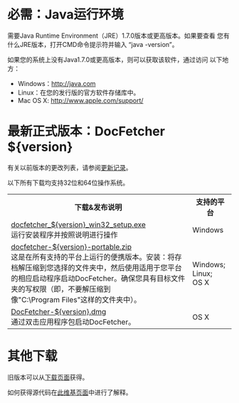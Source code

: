 必需：Java运行环境
==================================
需要Java Runtime Environment（JRE）1.7.0版本或更高版本。如果要查看
您有什么JRE版本，打开CMD命令提示符并输入
“java -version”。

如果您的系统上没有Java1.7.0或更高版本，则可以获取该软件，通过访问
以下地方：

* Windows：<http://java.com>
* Linux：在您的发行版的官方软件存储库中。
* Mac OS&nbsp;X: <http://www.apple.com/support/>

最新正式版本：DocFetcher ${version}
=====================================

有关以前版本的更改列表，请参阅[更新记录](http://docfetcher.sourceforge.net/wiki/doku.php?id=changelog)。

以下所有下载均支持32位和64位操作系统。

<table>
<tr>
<th>下载&发布说明</th>
<th>支持的平台</th>
</tr>
<tr>
<td align="left"><a href="http://sourceforge.net/projects/docfetcher/files/docfetcher/${version}/docfetcher_${version}_win32_setup.exe/download">docfetcher_${version}_win32_setup.exe</a> <br/> 运行安装程序并按照说明进行操作</td>
<td>Windows</td>
</tr>
<tr>
<td align="left"><a href="http://sourceforge.net/projects/docfetcher/files/docfetcher/${version}/docfetcher-${version}-portable.zip/download">docfetcher-${version}-portable.zip</a> <br/> 这是在所有支持的平台上运行的便携版本。安装：将存档解压缩到您选择的文件夹中，然后使用适用于您平台的相应启动程序启动DocFetcher。确保您具有目标文件夹的写权限（即，不要解压缩到像"C:\Program&nbsp;Files"这样的文件夹中）。
</td>
<td>Windows; Linux; OS&nbsp;X</td>
</tr>
<tr>
<td align="left"><a href="http://sourceforge.net/projects/docfetcher/files/docfetcher/${version}/DocFetcher-${version}.dmg/download">DocFetcher-${version}.dmg</a> <br/>通过双击应用程序包启动DocFetcher。</td>
<td>OS&nbsp;X</td>
</tr>
</table>

其他下载
===============
旧版本可以从[下载页面](http://sourceforge.net/projects/docfetcher/files/docfetcher/)获得。

如何获得源代码在[此维基页面](http://docfetcher.sourceforge.net/wiki/doku.php?id=source_code)中进行了解释。
